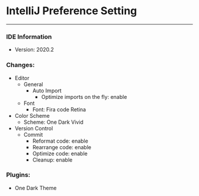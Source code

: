 # IntelliJ Preference Setting
---

### IDE Information
- Version: 2020.2

### Changes:
- Editor
  - General
    - Auto Import
      - Optimize imports on the fly: enable
  - Font
    - Font: Fira code Retina
- Color Scheme
  - Scheme: One Dark Vivid
- Version Control
  - Commit
    - Reformat code: enable
    - Rearrange code: enable
    - Optimize code: enable
    - Cleanup: enable

### Plugins:
- One Dark Theme